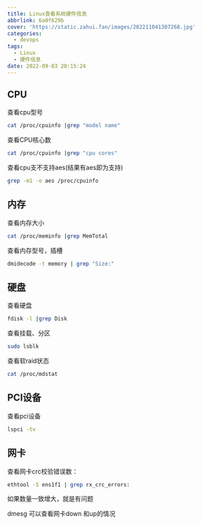 ```yaml
---
title: Linux查看系统硬件信息
abbrlink: 6a0f629b
cover: 'https://static.zahui.fan/images/202211041307268.jpg'
categories:
  - devops
tags:
  - Linux
  - 硬件信息
date: 2022-09-03 20:15:24
---
```


## CPU

查看cpu型号

```bash
cat /proc/cpuinfo |grep "model name"
```

查看CPU核心数

```bash
cat /proc/cpuinfo |grep "cpu cores"
```

查看cpu支不支持aes(结果有aes即为支持)

```bash
grep -m1 -o aes /proc/cpuinfo
```

## 内存

查看内存大小

```bash
cat /proc/meminfo |grep MemTotal
```

查看内存型号，插槽

```bash
dmidecode -t memory | grep "Size:"
```

## 硬盘

查看硬盘

```bash
fdisk -l |grep Disk
```

查看挂载、分区

```bash
sudo lsblk
```

查看软raid状态

```bash
cat /proc/mdstat
```



## PCI设备

查看pci设备

```bash
lspci -tv
```

## 网卡

查看网卡crc校验错误数：

```bash
ethtool -S ens1f1 | grep rx_crc_errors:
```

如果数量一致增大，就是有问题

dmesg 可以查看网卡down 和up的情况
